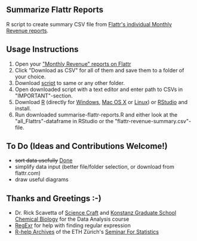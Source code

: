 Summarize Flattr Reports
---

R script to create summary CSV file from [Flattr's individual Monthly Revenue reports](https://flattr.com/dashboard/transactions).



Usage Instructions
---

1. Open your ["Monthly Revenue" reports on Flattr](https://flattr.com/dashboard/transactions)
2. Click "Download as CSV" for all of them and save them to a folder of your choice.
3. Download [script](https://github.com/KonScience/Summarise-Flattr-Reports/blob/master/summarise-flattr-reports.R) to same or any other folder.
4. Open downloaded script with a text editor and enter path to CSVs in "IMPORTANT"-section.
5. Download [R](http://www.r-project.org/) (directly for [Windows](http://cran.rstudio.com/bin/windows/base/), [Mac OS X](http://cran.rstudio.com/bin/macosx/) or [Linux](http://cran.rstudio.com/bin/linux/)) or [RStudio](http://www.rstudio.com/products/rstudio/download/) and install.
6. Run downloaded summarise-flattr-reports.R and either look at the "all_Flattrs"-dataframe in RStudio or the "flattr-revenue-summary.csv"-file.



To Do (Ideas and Contributions Welcome!)
---

- ~~sort data usefully~~ [Done](https://github.com/KonScience/Summarize-Flattr-Reports/pull/1)
- simplify data input (better file/folder selection, or download from flattr.com)
- draw useful diagrams



Thanks and Greetings :-)
---

- Dr. Rick Scavetta of [Science Craft](http://www.science-craft.com/) and  [Konstanz Graduate School Chemical Biology](http://www.chembiol.uni-konstanz.de/) for the Data Analysis course
- [RegExr](http://www.regexr.com/) for help with finding regular expression
- [R-help Archives](https://stat.ethz.ch/pipermail/r-help/) of the ETH Zürich's [Seminar For Statistics](https://stat.ethz.ch/)
